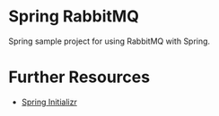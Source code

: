 Spring RabbitMQ
===============

Spring sample project for using RabbitMQ with Spring.



Further Resources
=================

* [Spring Initializr](https://start.spring.io/)



